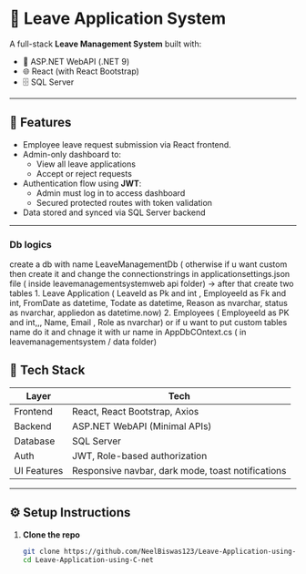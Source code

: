 # 📝 Leave Application System

A full-stack **Leave Management System** built with:
- 🔧 ASP.NET WebAPI (.NET 9)
- 🌐 React (with React Bootstrap)
- 🗄️ SQL Server

---

## 🔐 Features

- Employee leave request submission via React frontend.
- Admin-only dashboard to:
  - View all leave applications
  - Accept or reject requests
- Authentication flow using **JWT**:
  - Admin must log in to access dashboard
  - Secured protected routes with token validation
- Data stored and synced via SQL Server backend

---
### Db logics
create a db with name LeaveManagementDb ( otherwise if u want custom then create it and change the connectionstrings in applicationsettings.json file ( inside leavemanagementsystemweb api folder) 
-> after that create two tables  1. Leave Application ( LeaveId as Pk and int , EmployeeId as Fk and int, FromDate as datetime, Todate as datetime, Reason as nvarchar, status as nvarchar, appliedon as datetime.now)
                                  2. Employees ( EmployeeId as PK and int,,, Name, Email , Role as nvarchar) 
                                  or
          if u want to put custom tables name do it and chnage it with ur name in AppDbCOntext.cs ( in leavemanagementsystem / data folder)

          
## 🧰 Tech Stack

| Layer         | Tech                         |
| ------------- | ---------------------------- |
| Frontend      | React, React Bootstrap, Axios |
| Backend       | ASP.NET WebAPI (Minimal APIs) |
| Database      | SQL Server                   |
| Auth          | JWT, Role-based authorization |
| UI Features   | Responsive navbar, dark mode, toast notifications |

---

## ⚙️ Setup Instructions

1. **Clone the repo**
   ```bash
   git clone https://github.com/NeelBiswas123/Leave-Application-using-C-net.git
   cd Leave-Application-using-C-net
